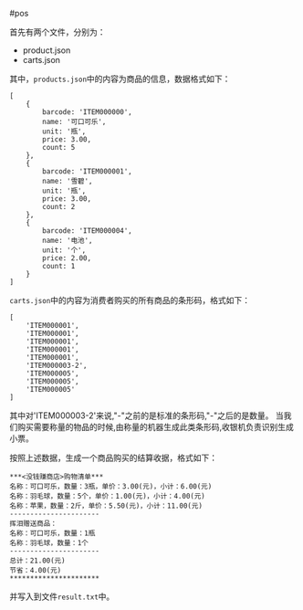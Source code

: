 #pos

首先有两个文件，分别为：

* product.json
* carts.json

其中，`products.json`中的内容为商品的信息，数据格式如下：

```
[
    {
        barcode: 'ITEM000000',
        name: '可口可乐',
        unit: '瓶',
        price: 3.00,
        count: 5
    },
    {
        barcode: 'ITEM000001',
        name: '雪碧',
        unit: '瓶',
        price: 3.00,
        count: 2
    },
    {
        barcode: 'ITEM000004',
        name: '电池',
        unit: '个',
        price: 2.00,
        count: 1
    }
]
```

`carts.json`中的内容为消费者购买的所有商品的条形码，格式如下：

```
[
    'ITEM000001',
    'ITEM000001',
    'ITEM000001',
    'ITEM000001',
    'ITEM000001',
    'ITEM000003-2',
    'ITEM000005',
    'ITEM000005',
    'ITEM000005'
]
```

其中对'ITEM000003-2'来说,"-"之前的是标准的条形码,"-"之后的是数量。 当我们购买需要称量的物品的时候,由称量的机器生成此类条形码,收银机负责识别生成小票。

按照上述数据，生成一个商品购买的结算收据，格式如下：

```
***<没钱赚商店>购物清单***
名称：可口可乐，数量：3瓶，单价：3.00(元)，小计：6.00(元)
名称：羽毛球，数量：5个，单价：1.00(元)，小计：4.00(元)
名称：苹果，数量：2斤，单价：5.50(元)，小计：11.00(元)
----------------------
挥泪赠送商品：
名称：可口可乐，数量：1瓶
名称：羽毛球，数量：1个
----------------------
总计：21.00(元)
节省：4.00(元)
**********************
```

并写入到文件`result.txt`中。
